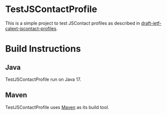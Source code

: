 # TestJSContactProfile

This is a simple project to test JSContact profiles as described in [draft-ietf-calext-jscontact-profiles](https://datatracker.ietf.org/doc/draft-ietf-calext-jscontact-profiles/).

# Build Instructions

## Java

TestJSContactProfile run on Java 17.

## Maven

TestJSContactProfile uses [Maven](http://maven.apache.org/) as its build tool.

